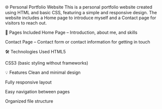 🌐 Personal Portfolio Website
This is a personal portfolio website created using HTML and basic CSS, featuring a simple and responsive design. The website includes a Home page to introduce myself and a Contact page for visitors to reach out.

🔗 Pages Included
Home Page – Introduction, about me, and skills

Contact Page – Contact form or contact information for getting in touch

🛠️ Technologies Used
HTML5

CSS3 (basic styling without frameworks)

💡 Features
Clean and minimal design

Fully responsive layout

Easy navigation between pages

Organized file structure
